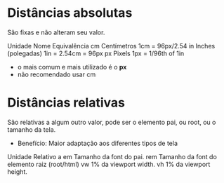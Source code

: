 # Distâncias absolutas <length>

São fixas e não alteram seu valor.

Unidade         Nome                    Equivalência
cm              Centímetros             1cm = 96px/2.54
in              Inches (polegadas)      1in = 2.54cm = 96px
px              Pixels                  1px = 1/96th of 1in


* o mais comum e mais utilizado é o **px**
* não recomendado usar cm

# Distâncias relativas

São relativas a algum outro valor, pode ser o elemento pai, ou root, ou o tamanho da tela.

* Benefício: Maior adaptação aos diferentes tipos de tela

Unidade             Relativo a
em                  Tamanho da font do pai.
rem                 Tamanho da font do elemento raiz (root/html)
vw                  1% da viewport width.
vh                  1% da viewport height.